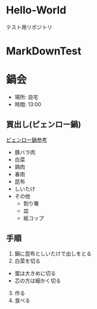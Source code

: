 Hello-World
===========

テスト用リポジトリ

# MarkDownTest
# 鍋会

* 場所: 自宅
* 時間: 13:00


## 買出し(ピェンロー鍋)

[ピェンロー鍋参考](http://localhost)

* 豚バラ肉
* 白菜
* 鶏肉
* 春雨
* 昆布
* しいたけ
* その他
  - 割り箸
  - 皿
  - 紙コップ


## 手順

1. 鍋に昆布としいたけで出しをとる
2. 白菜を切る
  * 葉は大きめに切る
  * 芯の方は細かく切る
3. 作る
4. 食べる
